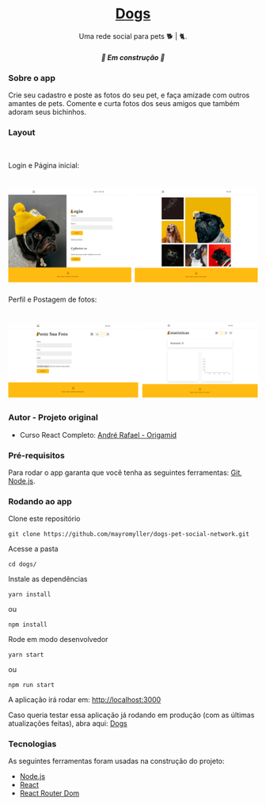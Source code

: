 <h1 align="center">
	<a href="#"> Dogs</a>
</h1>
<p align="center">Uma rede social para pets 🐕 | 🐈.</p>
<h5 align="center">
	🚧   Em construção  🚧
</h5>

### Sobre o app

Crie seu cadastro e poste as fotos do seu pet, e faça amizade com outros amantes de pets. Comente e curta fotos dos seus amigos que também adoram seus bichinhos.

### Layout

<br />
<p>Login e Página inicial:</p>
<h1 align="center">
  <img alt="Dogs" title="#Dogs" src="./src/assets/layout.png" />
</h1>

<p>Perfil e Postagem de fotos:</p>
<h1 align="center">
  <img alt="Dogs" title="#Dogs" src="./src/assets/layout2.png" />
</h1>

### Autor - Projeto original

- Curso React Completo:
  [André Rafael - Origamid](https://www.origamid.com/)

### Pré-requisitos

Para rodar o app garanta que você tenha as seguintes ferramentas: [Git](https://git-scm.com), [Node.js](https://nodejs.org/en/).

### Rodando ao app

Clone este repositório

```
git clone https://github.com/mayromyller/dogs-pet-social-network.git
```

Acesse a pasta

```
cd dogs/
```

Instale as dependências

```
yarn install
```

ou

```
npm install
```

Rode em modo desenvolvedor

```
yarn start
```

ou

```
npm run start
```

A aplicação irá rodar em: [http://localhost:3000](http://localhost:3000)

Caso queria testar essa aplicação já rodando em produção (com as últimas atualizações feitas), abra aqui: [Dogs](https://dogs-pet-social-network.mayromyller.vercel.app/)

### Tecnologias

As seguintes ferramentas foram usadas na construção do projeto:

- [Node.js](https://nodejs.org/en/)
- [React](https://pt-br.reactjs.org/)
- [React Router Dom](https://github.com/ReactTraining/react-router/tree/master/packages/react-router-dom)
